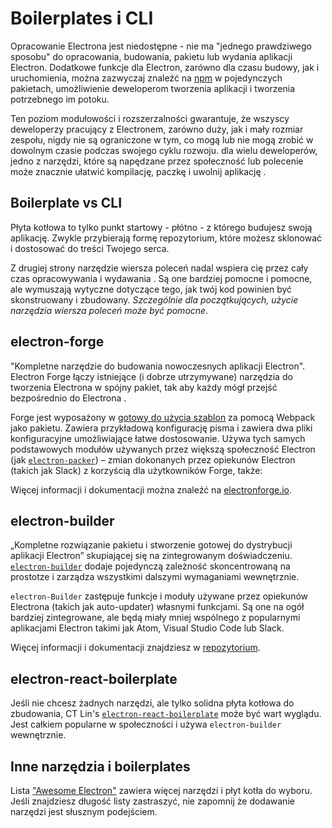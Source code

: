 # Boilerplates i CLI

Opracowanie Electrona jest niedostępne - nie ma "jednego prawdziwego sposobu" do opracowania, budowania, pakietu lub wydania aplikacji Electron. Dodatkowe funkcje dla Electron, zarówno dla czasu budowy, jak i uruchomienia, można zazwyczaj znaleźć na [npm](https://www.npmjs.com/search?q=electron) w pojedynczych pakietach, umożliwienie deweloperom tworzenia aplikacji i tworzenia potrzebnego im potoku.

Ten poziom modułowości i rozszerzalności gwarantuje, że wszyscy deweloperzy pracujący z Electronem, zarówno duży, jak i mały rozmiar zespołu, nigdy nie są ograniczone w tym, co mogą lub nie mogą zrobić w dowolnym czasie podczas swojego cyklu rozwoju. dla wielu deweloperów, jedno z narzędzi, które są napędzane przez społeczność lub polecenie może znacznie ułatwić kompilację, paczkę i uwolnij aplikację .

## Boilerplate vs CLI

Płyta kotłowa to tylko punkt startowy - płótno - z którego budujesz swoją aplikację. Zwykle przybierają formę repozytorium, które możesz sklonować i dostosować do treści Twojego serca.

Z drugiej strony narzędzie wiersza poleceń nadal wspiera cię przez cały czas opracowywania i wydawania . Są one bardziej pomocne i pomocne, ale wymuszają wytyczne dotyczące tego, jak twój kod powinien być skonstruowany i zbudowany. *Szczególnie dla początkujących, użycie narzędzia wiersza poleceń może być pomocne*.

## electron-forge

"Kompletne narzędzie do budowania nowoczesnych aplikacji Electron". Electron Forge łączy istniejące (i dobrze utrzymywane) narzędzia do tworzenia Electrona w spójny pakiet, tak aby każdy mógł przejść bezpośrednio do Electrona .

Forge jest wyposażony w [gotowy do użycia szablon](https://electronforge.io/templates) za pomocą Webpack jako pakietu. Zawiera przykładową konfigurację pisma i zawiera dwa pliki konfiguracyjne umożliwiające łatwe dostosowanie. Używa tych samych podstawowych modułów używanych przez większą społeczność Electron (jak [`electron-packer`](https://github.com/electron/electron-packager)) – zmian dokonanych przez opiekunów Electron (takich jak Slack) z korzyścią dla użytkowników Forge, także:

Więcej informacji i dokumentacji można znaleźć na [electronforge.io](https://electronforge.io/).

## electron-builder

„Kompletne rozwiązanie pakietu i stworzenie gotowej do dystrybucji aplikacji Electron” skupiającej się na zintegrowanym doświadczeniu. [`electron-builder`](https://github.com/electron-userland/electron-builder) dodaje pojedynczą zależność skoncentrowaną na prostotze i zarządza wszystkimi dalszymi wymaganiami wewnętrznie.

`electron-Builder` zastępuje funkcje i moduły używane przez opiekunów Electrona (takich jak auto-updater) własnymi funkcjami. Są one na ogół bardziej zintegrowane, ale będą miały mniej wspólnego z popularnymi aplikacjami Electron takimi jak Atom, Visual Studio Code lub Slack.

Więcej informacji i dokumentacji znajdziesz w [repozytorium](https://github.com/electron-userland/electron-builder).

## electron-react-boilerplate

Jeśli nie chcesz żadnych narzędzi, ale tylko solidna płyta kotłowa do zbudowania, CT Lin's [`electron-react-boilerplate`](https://github.com/chentsulin/electron-react-boilerplate) może być wart wyglądu. Jest całkiem popularne w społeczności i używa `electron-builder` wewnętrznie.

## Inne narzędzia i boilerplates

Lista ["Awesome Electron"](https://github.com/sindresorhus/awesome-electron#boilerplates) zawiera więcej narzędzi i płyt kotła do wyboru. Jeśli znajdziesz długość listy zastraszyć, nie zapomnij że dodawanie narzędzi jest słusznym podejściem.
